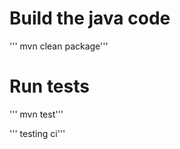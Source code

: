 # Build the java code 
  ''' mvn clean package'''

# Run tests 
   ''' mvn test'''


   ''' testing ci'''